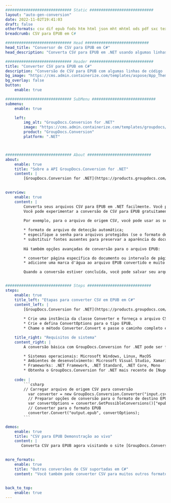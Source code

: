 ```yaml
---
############################# Static ############################
layout: "auto-gen-conversion"
date: 2022-11-02T19:41:03
draft: false
otherformats: csv dif epub fods htm html json mht mhtml ods pdf sxc tex tsv xlam xls xlsb xlsm xlsx xlt xltm xltx xml xps
breadcrumb: CSV para EPUB em C#

############################# Head ############################
head_title: "Conversor de CSV para EPUB em C#"
head_description: "Converta CSV para EPUB em .NET usando algumas linhas de código. Use a API de conversão de documentos do GroupDocs para converter mais de 160 formatos de arquivo."

############################# Header ############################
title: "Converter CSV para EPUB em C#"
description: "Conversão de CSV para EPUB com algumas linhas de código .NET"
bg_image: "https://cms.admin.containerize.com/templates/aspose/App_Themes/V3/images/bg/header1.png"
bg_overlay: false
button:
    enable: true

############################# SubMenu ############################
submenu:
    enable: true

    left:
        img_alt: "GroupDocs.Conversion for .NET"
        image: "https://cms.admin.containerize.com/templates/groupdocs/images/product-logos/90x90-noborder/groupdocs-conversion-net.png"
        product: "GroupDocs.Conversion"
        platform: ".NET"



############################# About ############################
about:
    enable: true
    title: "Sobre a API GroupDocs.Conversion for .NET"
    content: |
        [GroupDocs.Conversion for .NET](https://products.groupdocs.com/conversion/net/) pode ser usado para converter Microsoft Word, Excel, PowerPoint, PDF, Visio e outros formatos. GroupDocs.Conversion é uma API independente que é adequada para sistemas internos e de back-end onde é necessário alto desempenho. Não depende de nenhum software como Microsoft ou Open Office.
    

overview:
    enable: true
    content: |
        Converta seus arquivos CSV para EPUB em .NET facilmente. Você pode usar apenas algumas linhas de código C# em qualquer plataforma de sua escolha, como - Windows, Linux, macOS.
        Você pode experimentar a conversão de CSV para EPUB gratuitamente e avaliar a qualidade dos resultados da conversão. Juntamente com cenários de conversão de arquivo simples, você pode tentar opções mais avançadas para carregar o arquivo de origem CSV e para salvar o resultado de saída EPUB. 
        
        Por exemplo, para o arquivo de origem CSV, você pode usar as seguintes opções de carregamento:

        * formato de arquivo de detecção automática;
        * especifique a senha para arquivos protegidos (se o formato de arquivo suportar);
        * substituir fontes ausentes para preservar a aparência do documento.
        
        Há também opções avançadas de conversão para o arquivo EPUB:

        * converter página específica do documento ou intervalo de páginas;
        * adicione uma marca d'água ao arquivo EPUB convertido e muito mais.

        Quando a conversão estiver concluída, você pode salvar seu arquivo EPUB no caminho do arquivo local ou em qualquer armazenamento de terceiros, como FTP, Amazon S3, Google Drive, Dropbox etc. Observe - para converter CSV para {{ TO}} não há necessidade de nenhum software adicional instalado - como MS Office, Open Office, Adobe Acrobat Reader etc.


############################# Steps ############################
steps:
    enable: true
    title_left: "Etapas para converter CSV em EPUB em C#"
    content_left: |
        [GroupDocs.Conversion for .NET](https://products.groupdocs.com/conversion/net/) torna mais fácil para os desenvolvedores converter um arquivo CSV para EPUB com algumas linhas de código.
        
        * Crie uma instância da classe Converter e forneça o arquivo CSV com o caminho completo
        * Crie e defina ConvertOptions para o tipo EPUB.
        * Chame o método Converter.Convert e passe o caminho completo e o formato (EPUB) como parâmetro

    title_right: "Requisitos de sistema"
    content_right: |
        A conversão básica com GroupDocs.Conversion for .NET pode ser feita em apenas algumas etapas simples. Nossas APIs são suportadas em todas as principais plataformas e sistemas operacionais. Antes de executar o código abaixo, certifique-se de ter os seguintes pré-requisitos instalados em seu sistema.

        * Sistemas operacionais: Microsoft Windows, Linux, MacOS
        * Ambientes de desenvolvimento: Microsoft Visual Studio, Xamarin, MonoDevelop
        * Frameworks: .NET Framework, .NET Standard, .NET Core, Mono
        * Obtenha o GroupDocs.Conversion for .NET mais recente de [Nuget](https://www.nuget.org/packages/groupdocs.conversion)
         
    code: |
        ```csharp    
        // Carregar arquivo de origem CSV para conversão
          var converter = new GroupDocs.Conversion.Converter("input.csv");
          // Preparar opções de conversão para o formato de destino EPUB
          var convertOptions = converter.GetPossibleConversions()["epub"].ConvertOptions;
          // Converter para o formato EPUB
          converter.Convert("output.epub", convertOptions);
        ```

demos:
    enable: true
    title: "CSV para EPUB Demonstração ao vivo"
    content: |
       Converta CSV para EPUB agora visitando o site [GroupDocs.Conversion App](https://products.groupdocs.app/conversion/family). A demonstração online tem as seguintes vantagens
          

more_formats:
    enable: true
    title: "Outras conversões de CSV suportadas em C#"
    content: "Você também pode converter CSV para muitos outros formatos de arquivo. Por favor, veja a lista abaixo."
       
       
back_to_top:
    enable: true
---
```

